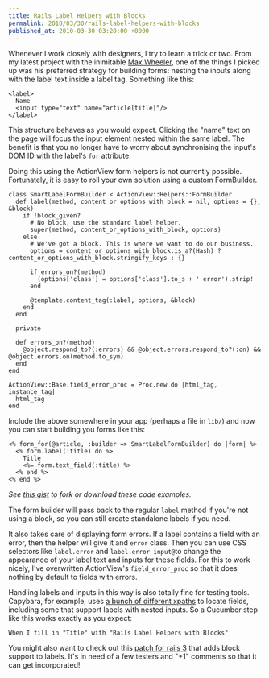 ```yaml
---
title: Rails Label Helpers with Blocks
permalink: 2010/03/30/rails-label-helpers-with-blocks
published_at: 2010-03-30 03:20:00 +0000
---
```


Whenever I work closely with designers, I try to learn a trick or two. From my latest project with the inimitable [Max Wheeler](http://makenosound.com/), one of the things I picked up was his preferred strategy for building forms: nesting the inputs along with the label text inside a label tag. Something like this:

```
<label>
  Name
  <input type="text" name="article[title]"/>
</label>
```

This structure behaves as you would expect. Clicking the "name" text on the page will focus the input element nested within the same label. The benefit is that you no longer have to worry about synchronising the input's DOM ID with the label's `for` attribute.

Doing this using the ActionView form helpers is not currently possible. Fortunately, it is easy to roll your own solution using a custom FormBuilder.

```
class SmartLabelFormBuilder < ActionView::Helpers::FormBuilder
  def label(method, content_or_options_with_block = nil, options = {}, &block)
    if !block_given?
      # No block, use the standard label helper.
      super(method, content_or_options_with_block, options)
    else
      # We've got a block. This is where we want to do our business.
      options = content_or_options_with_block.is_a?(Hash) ? content_or_options_with_block.stringify_keys : {}

      if errors_on?(method)
        (options['class'] = options['class'].to_s + ' error').strip!
      end

      @template.content_tag(:label, options, &block)
    end
  end

  private

  def errors_on?(method)
    @object.respond_to?(:errors) && @object.errors.respond_to?(:on) && @object.errors.on(method.to_sym)
  end
end

ActionView::Base.field_error_proc = Proc.new do |html_tag, instance_tag|
  html_tag
end
```

Include the above somewhere in your app (perhaps a file in `lib/`) and now you can start building you forms like this:

```
<% form_for(@article, :builder => SmartLabelFormBuilder) do |form| %>
  <% form.label(:title) do %>
    Title
    <%= form.text_field(:title) %>
  <% end %>
<% end %>
```

_See [this gist](http://gist.github.com/348707) to fork or download these code examples._

The form builder will pass back to the regular `label` method if you're not using a block, so you can still create standalone labels if you need.

It also takes care of displaying form errors. If a label contains a field with an error, then the helper will give it and `error` class. Then you can use CSS selectors like `label.error` and `label.error input@`to change the appearance of your label text and inputs for these fields. For this to work nicely, I've overwritten ActionView's `field_error_proc` so that it does nothing by default to fields with errors.

Handling labels and inputs in this way is also totally fine for testing tools. Capybara, for example, uses [a bunch of different xpaths](http://github.com/jnicklas/capybara/blob/5661d67ae9458890ac458cb6bbb2ac45513fac2a/lib/capybara/xpath.rb#L139) to locate fields, including some that support labels with nested inputs. So a Cucumber step like this works exactly as you expect:

```
When I fill in "Title" with "Rails Label Helpers with Blocks"
```

You might also want to check out this [patch for rails 3](https://rails.lighthouseapp.com/projects/8994/tickets/3645-let-label-helpers-accept-blocks) that adds block support to labels. It's in need of a few testers and "+1" comments so that it can get incorporated!

